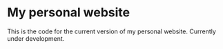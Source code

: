 # My personal website

This is the code for the current version of my personal website.
Currently under development.
